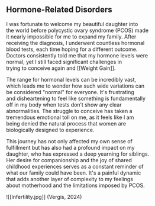 
## Hormone-Related Disorders

I was fortunate to welcome my beautiful daughter into  
the world before polycystic ovary syndrome (PCOS) made  
it nearly impossible for me to expand my family. After  
receiving the diagnosis, I underwent countless hormonal  
blood tests, each time hoping for a different outcome.  
Doctors consistently told me that my hormone levels were  
normal, yet I still faced significant challenges in  
trying to conceive again and [[Weight Gain]].

The range for hormonal levels can be incredibly vast,  
which leads me to wonder how such wide variations can  
be considered "normal" for everyone. It's frustrating  
and disheartening to feel like something is fundamentally  
off in my body when tests don’t show any clear  
abnormalities. The struggle to conceive has taken a  
tremendous emotional toll on me, as it feels like I am  
being denied the natural process that women are  
biologically designed to experience.

This journey has not only affected my own sense of  
fulfillment but has also had a profound impact on my  
daughter, who has expressed a deep yearning for siblings.  
Her desire for companionship and the joy of shared  
childhood experiences serves as a constant reminder of  
what our family could have been. It's a painful dynamic  
that adds another layer of complexity to my feelings  
about motherhood and the limitations imposed by PCOS.

![[Infertility.jpg]]
(Vergis, 2024)